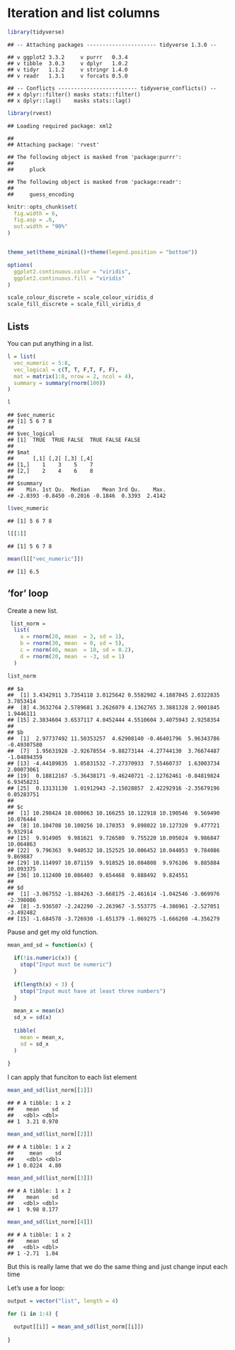 Iteration and list columns
================

``` r
library(tidyverse)
```

    ## -- Attaching packages ---------------------- tidyverse 1.3.0 --

    ## v ggplot2 3.3.2     v purrr   0.3.4
    ## v tibble  3.0.3     v dplyr   1.0.2
    ## v tidyr   1.1.2     v stringr 1.4.0
    ## v readr   1.3.1     v forcats 0.5.0

    ## -- Conflicts ------------------------- tidyverse_conflicts() --
    ## x dplyr::filter() masks stats::filter()
    ## x dplyr::lag()    masks stats::lag()

``` r
library(rvest)
```

    ## Loading required package: xml2

    ## 
    ## Attaching package: 'rvest'

    ## The following object is masked from 'package:purrr':
    ## 
    ##     pluck

    ## The following object is masked from 'package:readr':
    ## 
    ##     guess_encoding

``` r
knitr::opts_chunk$set(
  fig.width = 6,
  fig.asp = .6,
  out.width = "90%"
)


theme_set(theme_minimal()+theme(legend.position = "bottom"))

options(
  ggplot2.continuous.colur = "viridis",
  ggplot2.continuous.fill = "viridis"
)

scale_colour_discrete = scale_colour_viridis_d
scale_fill_discrete = scale_fill_viridis_d
```

## Lists

You can put anything in a list.

``` r
l = list(
  vec_numeric = 5:8,
  vec_logical = c(T, T, F,T, F, F),
  mat = matrix(1:8, nrow = 2, ncol = 4),
  summary = summary(rnorm(100))
)

l
```

    ## $vec_numeric
    ## [1] 5 6 7 8
    ## 
    ## $vec_logical
    ## [1]  TRUE  TRUE FALSE  TRUE FALSE FALSE
    ## 
    ## $mat
    ##      [,1] [,2] [,3] [,4]
    ## [1,]    1    3    5    7
    ## [2,]    2    4    6    8
    ## 
    ## $summary
    ##    Min. 1st Qu.  Median    Mean 3rd Qu.    Max. 
    ## -2.0393 -0.8450 -0.2016 -0.1846  0.3393  2.4142

``` r
l$vec_numeric
```

    ## [1] 5 6 7 8

``` r
l[[1]]
```

    ## [1] 5 6 7 8

``` r
mean(l[["vec_numeric"]])
```

    ## [1] 6.5

## ‘for’ loop

Create a new list.

``` r
 list_norm = 
  list(
    a = rnorm(20, mean  = 3, sd = 1),
    b = rnorm(30, mean  = 0, sd = 5),
    c = rnorm(40, mean  = 10, sd = 0.2),
    d = rnorm(20, mean  = -3, sd = 1)
  )
```

``` r
list_norm
```

    ## $a
    ##  [1] 3.4342911 3.7354118 3.0125642 0.5582982 4.1887045 2.0322835 3.7853414
    ##  [8] 4.3632764 2.5789681 3.2626079 4.1362765 3.3881328 2.9001845 1.9446111
    ## [15] 2.3834604 3.6537117 4.0452444 4.5510604 3.4075943 2.9258354
    ## 
    ## $b
    ##  [1]  2.97737492 11.50353257  4.62908140 -0.46401796  5.96343786 -0.49307580
    ##  [7]  1.95631928 -2.92678554 -9.88273144 -4.27744130  3.76674487 -1.04894359
    ## [13] -4.44189835  1.05831532 -7.27370933  7.55460737  1.63003734  2.00073061
    ## [19]  0.18812167 -5.36438171 -9.46240721 -2.12762461 -0.84819824  6.93458231
    ## [25]  0.13131130  1.01912943 -2.15028857  2.42292916 -2.35679196  0.05283751
    ## 
    ## $c
    ##  [1] 10.298424 10.080063 10.166255 10.122918 10.190546  9.569490 10.076444
    ##  [8] 10.104708 10.100256 10.170353  9.898022 10.127320  9.477721  9.932914
    ## [15]  9.914905  9.981621  9.726580  9.755220 10.095024  9.986847 10.064863
    ## [22]  9.796363  9.940532 10.152525 10.006452 10.044053  9.784086  9.869887
    ## [29] 10.114997 10.071159  9.918525 10.084808  9.976106  9.885884 10.093375
    ## [36] 10.112400 10.086403  9.654468  9.888492  9.824551
    ## 
    ## $d
    ##  [1] -3.067552 -1.884263 -3.668175 -2.461614 -1.042546 -3.069976 -2.398086
    ##  [8] -3.936507 -2.242290 -2.263967 -3.553775 -4.386961 -2.527051 -3.492482
    ## [15] -1.684578 -3.726930 -1.651379 -1.069275 -1.666208 -4.356279

Pause and get my old function.

``` r
mean_and_sd = function(x) {
  
  if(!is.numeric(x)) {
    stop("Input must be numeric")
  }
  
  if(length(x) < 3) {
    stop("Input must have at least three numbers")
  }
  
  mean_x = mean(x)
  sd_x = sd(x)
  
  tibble(
    mean = mean_x,
    sd = sd_x
  )
  
}
```

I can apply that funciton to each list element

``` r
mean_and_sd(list_norm[[1]])
```

    ## # A tibble: 1 x 2
    ##    mean    sd
    ##   <dbl> <dbl>
    ## 1  3.21 0.970

``` r
mean_and_sd(list_norm[[2]])
```

    ## # A tibble: 1 x 2
    ##     mean    sd
    ##    <dbl> <dbl>
    ## 1 0.0224  4.80

``` r
mean_and_sd(list_norm[[3]])
```

    ## # A tibble: 1 x 2
    ##    mean    sd
    ##   <dbl> <dbl>
    ## 1  9.98 0.177

``` r
mean_and_sd(list_norm[[4]])
```

    ## # A tibble: 1 x 2
    ##    mean    sd
    ##   <dbl> <dbl>
    ## 1 -2.71  1.04

But this is really lame that we do the same thing and just change input
each time

Let’s use a for loop:

``` r
output = vector("list", length = 4)

for (i in 1:4) {
  
  output[[i]] = mean_and_sd(list_norm[[i]])
  
}
```
